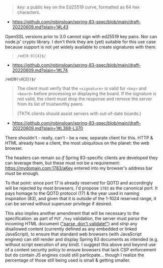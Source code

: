 > *key*: a public key on the Ed25519 curve, formatted as 64 hex characters.
- https://github.com/robinsloan/spring-83-spec/blob/main/draft-20220609.md?plain=1#L43

OpenSSL versions prior to 3.0 cannot sign with ed25519 key pairs. Nor can node.js' crypto library. I don't think they are (yet) suitable for this use case because support is not yet widely available to create signatures with them.

> `/ed[0-9]{4}$/`
- https://github.com/robinsloan/spring-83-spec/blob/main/draft-20220609.md?plain=1#L74

`/ed20(\d{2})$/`

> The client must verify that the `<signature>` is valid for `<key>` and `<board>` before processing or displaying the board. If the signature is not valid, the client must drop the response and remove the server from its list of trustworthy peers.
>
> (TKTK clients should assist servers with out-of-date boards.)
- https://github.com/robinsloan/spring-83-spec/blob/main/draft-20220609.md?plain=1#L368-L370

There shouldn't - really, can't - be a new, separate client for this. HTTP & HTML already have a client, the most ubiquitous on the planet: the web browser.

The headers can remain so _if_ Spring 83-specific clients are developed they can leverage them, but these must not be a requirement: https://mydomain.com:1783/aKey entered into my browser's address bar must be enough.

To that point: since port 17 is already reserved for QOTD and accordingly will be rejected by most browsers, I'd propose `1783` as the canonical port. It pays homage to the QOTD protocol (17) & the year used in naming inspiration (83), and given that it is outside of the 1-1024 reserved range, it can be served without superuser privilege if desired.

This also implies another amendment that will be necessary to the specification: as part of `PUT /key` validation, the server must _parse_ the incoming HTML document (["parse, don't validate!"](https://lexi-lambda.github.io/blog/2019/11/05/parse-don-t-validate/)) and _strip_ any disallowed content (currently defined as any embedded or linked JavaScript), to ensure that standard web browsers (with JavaScript engines) can still render and display Spring 83 documents as intended (e.g. without script execution of any kind). I suggest this above and beyond use of a content security policy to ensure browsers that lack CSP enforcement but do contain JS engines could still particpate... though I realize the percentage of those still being used is small & getting smaller.
